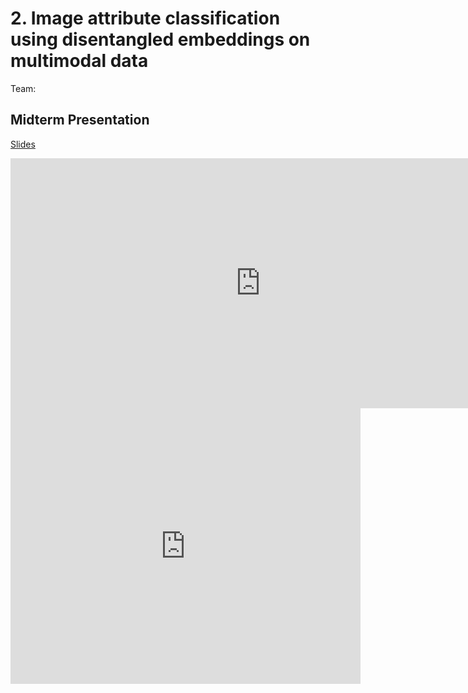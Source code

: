 # 2. Image attribute classification using disentangled embeddings on multimodal data

Team:

## Midterm Presentation

[Slides](midterm/2.pptx)

<center><iframe src="http://docs.google.com/gview?url=http://courses.d2l.ai/berkeley-stat-157/projects/midterm/2.pptx&embedded=true"
    style="width:800px; height:400px;" frameborder="0"></iframe></center>

<center><iframe width="560" height="441" src="https://www.youtube.com/embed/UhxpymJj8NU" frameborder="0" allowfullscreen></iframe></center>

